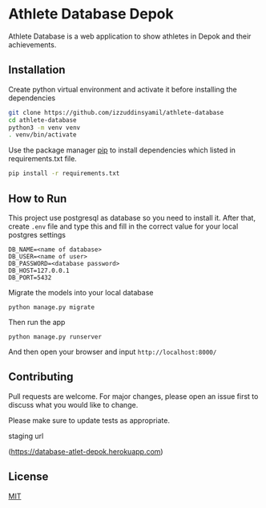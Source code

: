# Athlete Database Depok

Athlete Database is a web application to show athletes in Depok and their achievements.

## Installation

Create python virtual environment and activate it before installing the dependencies

```bash
git clone https://github.com/izzuddinsyamil/athlete-database
cd athlete-database
python3 -m venv venv
. venv/bin/activate
```



Use the package manager [pip](https://pip.pypa.io/en/stable/) to install dependencies which listed in requirements.txt file.

```bash
pip install -r requirements.txt
```

## How to Run
This project use postgresql as database so you need to install it. After that, create `.env` file and type this and fill in the correct value for your local postgres settings

```
DB_NAME=<name of database>
DB_USER=<name of user>
DB_PASSWORD=<database password>
DB_HOST=127.0.0.1
DB_PORT=5432
```

Migrate the models into your local database

```
python manage.py migrate
```

Then run the app
```
python manage.py runserver
```
And then open your browser and input `http://localhost:8000/`

## Contributing
Pull requests are welcome. For major changes, please open an issue first to discuss what you would like to change.

Please make sure to update tests as appropriate.

staging url

(https://database-atlet-depok.herokuapp.com)

## License
[MIT](https://choosealicense.com/licenses/mit/)
